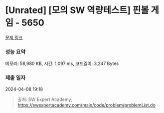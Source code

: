 # [Unrated] [모의 SW 역량테스트] 핀볼 게임 - 5650 

[문제 링크](https://swexpertacademy.com/main/code/problem/problemDetail.do?contestProbId=AWXRF8s6ezEDFAUo) 

### 성능 요약

메모리: 58,980 KB, 시간: 1,097 ms, 코드길이: 3,247 Bytes

### 제출 일자

2024-04-08 19:18



> 출처: SW Expert Academy, https://swexpertacademy.com/main/code/problem/problemList.do